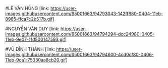 #LÊ VĂN HÙNG
[link: https://user-images.githubusercontent.com/65001663/94793043-142ff680-0404-11eb-8985-ffca7c2b517b.gif]

#NGUYỄN VĂN DUY
[link: https://user-images.githubusercontent.com/65001663/94794294-dcc24980-0405-11eb-9e07-11d500147593.gif]

#VŨ ĐÌNH THÀNH
[link: https://user-images.githubusercontent.com/65001663/94794600-4cd0cf80-0406-11eb-9ca1-75330aa8cb20.gif]
